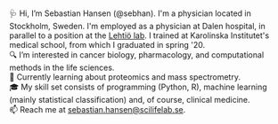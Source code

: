 🩺 Hi, I’m Sebastian Hansen (@sebhan). I'm a physician located in Stockholm, Sweden. I'm employed as a physician at Dalen hospital, in parallel to a position at the [Lehtiö lab]. I trained at Karolinska Institutet's medical school, from which I graduated in spring '20.  
🔍 I’m interested in cancer biology, pharmacology, and computational methods in the life sciences.  
🌱 Currently learning about proteomics and mass spectrometry.  
🎓 My skill set consists of programming (Python, R), machine learning (mainly statistical classification) and, of course, clinical medicine.  
📫 Reach me at <sebastian.hansen@scilifelab.se>.

[Lehtiö lab]: https://ki.se/en/onkpat/janne-lehtios-group

<!---
sebhan/sebhan is a ✨ special ✨ repository because its `README.md` (this file) appears on your GitHub profile.
You can click the Preview link to take a look at your changes.
--->
